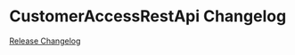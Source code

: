 # CustomerAccessRestApi Changelog

[Release Changelog](https://github.com/spryker/customer-access-rest-api/releases)
